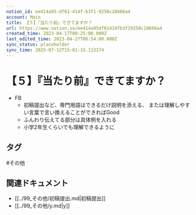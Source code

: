 ```yaml
---
notion_id: ee414a95-df61-414f-b3f1-9250c18666a4
account: Main
title: 【５】『当たり前』できてますか？
url: https://www.notion.so/ee414a95df61414fb3f19250c18666a4
created_time: 2023-04-17T08:25:00.000Z
last_edited_time: 2023-04-27T06:54:00.000Z
sync_status: placeholder
sync_time: 2025-07-12T15:01:15.113174
---
```

# 【５】『当たり前』できてますか？

- FB
  - 初稿提出など、専門用語はできるだけ説明を添える、
または理解しやすい言葉で言い換えることができればGood
  - ふんわり伝えてる部分は具体例を入れる
  - 小学2年生くらいでも理解できるように

## タグ

#その他 

## 関連ドキュメント

- [[../99_その他/初稿提出.md|初稿提出]]
- [[../99_その他/y.md|y]]
